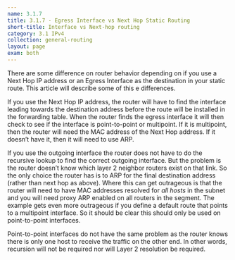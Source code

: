 ```yaml
---
name: 3.1.7
title: 3.1.7 - Egress Interface vs Next Hop Static Routing
short-title: Interface vs Next-hop routing
category: 3.1 IPv4
collection: general-routing
layout: page
exam: both
---
```

There are some difference on router behavior depending on if you use a Next Hop IP address or an Egress Interface as the destination in your static route. This article will describe some of this e differences.

If you use the Next Hop IP address, the router will have to find the interface leading towards the destination address before the route will be installed in the forwarding table. When the router finds the egress interface it will then check to see if the interface is point-to-point or multipoint. If it is multipoint, then the router will need the MAC address of the Next Hop address. If it doesn’t have it, then it will need to use ARP.

If you use the outgoing interface the router does not have to do the recursive lookup to find the correct outgoing interface. But the problem is the router doesn’t know which layer 2 neighbor routers exist on that link. So the only choice the router has is to ARP for the final destination address (rather than next hop as above). Where this can get outrageous is that the router will need to have MAC addresses resolved for *all hosts* in the subnet and you will need proxy ARP enabled on all routers in the segment. The example gets even more outrageous if you define a default route that points to a multipoint interface. So it should be clear this should only be used on point-to-point interfaces.

Point-to-point interfaces do not have the same problem as the router knows there is only one host to receive the traffic on the other end. In other words, recursion will not be required nor will Layer 2 resolution be required.